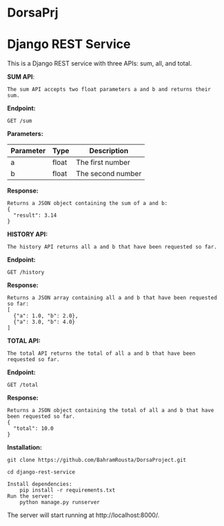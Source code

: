 # DorsaPrj

# Django REST Service

This is a Django REST service with three APIs: sum, all, and total.

**SUM API**:

    The sum API accepts two float parameters a and b and returns their sum.

**Endpoint:**

    GET /sum

**Parameters:** 

| Parameter | Type | Description       |
|-----------|---------|-------------------|
| a  | float  | The first number  |
| b  | float  | The second number |



**Response:** 

    Returns a JSON object containing the sum of a and b:
    {
      "result": 3.14
    }

**HISTORY API:**

    The history API returns all a and b that have been requested so far.
**Endpoint:**

    GET /history
**Response:** 

    Returns a JSON array containing all a and b that have been requested so far:
    [
      {"a": 1.0, "b": 2.0},
      {"a": 3.0, "b": 4.0}
    ]

**TOTAL API:** 

    The total API returns the total of all a and b that have been requested so far.
**Endpoint:**

    GET /total
**Response:** 

    Returns a JSON object containing the total of all a and b that have been requested so far.
    {
      "total": 10.0
    }

**Installation:**

    git clone https://github.com/BahramRousta/DorsaProject.git

    cd django-rest-service

    Install dependencies:
        pip install -r requirements.txt
    Run the server:
        python manage.py runserver

The server will start running at http://localhost:8000/.
